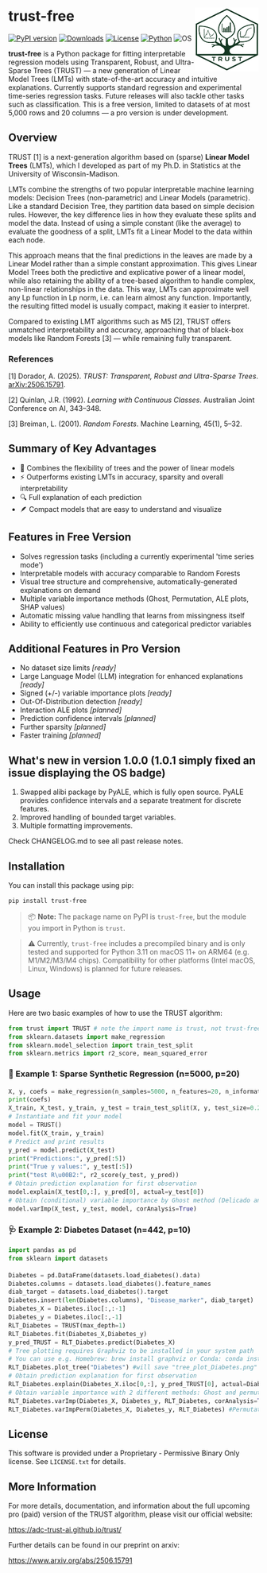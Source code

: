 # trust-free <a href="https://adc-trust-ai.github.io/trust"><img src="assets/TRUST_logo_500x500.png" align="right" height="128" alt="TRUST logo"/></a>

[![PyPI version](https://img.shields.io/pypi/v/trust-free.svg)](https://pypi.org/project/trust-free/)
[![Downloads](https://static.pepy.tech/badge/trust-free)](https://pepy.tech/project/trust-free)
[![License](https://img.shields.io/badge/license-Proprietary-lightgrey.svg)](LICENSE.txt)
[![Python](https://img.shields.io/pypi/pyversions/trust-free.svg)](https://pypi.org/project/trust-free/)
![OS](https://img.shields.io/badge/OS-macOS%20ARM64-blue)


**trust-free** is a Python package for fitting interpretable regression models using Transparent, Robust, and Ultra-Sparse Trees (TRUST) — a new generation of Linear Model Trees (LMTs) with state-of-the-art accuracy and intuitive explanations. Currently supports standard regression and experimental time-series regression tasks. Future releases will also tackle other tasks such as classification. This is a free version, limited to datasets of at most 5,000 rows and 20 columns — a pro version is under development. 

## Overview
TRUST [1] is a next-generation algorithm based on (sparse) **Linear Model Trees** (LMTs), which I developed as part of my Ph.D. in Statistics at the University of Wisconsin-Madison.

LMTs combine the strengths of two popular interpretable machine learning models: Decision Trees (non-parametric) and Linear Models (parametric). Like a standard Decision Tree, they partition data based on simple decision rules. However, the key difference lies in how they evaluate these splits and model the data. Instead of using a simple constant (like the average) to evaluate the goodness of a split, LMTs fit a Linear Model to the data within each node.

This approach means that the final predictions in the leaves are made by a Linear Model rather than a simple constant approximation. This gives Linear Model Trees both the predictive and explicative power of a linear model, while also retaining the ability of a tree-based algorithm to handle complex, non-linear relationships in the data. This way, LMTs can approximate well any Lp function in Lp norm, i.e. can learn almost any function. Importantly, the resulting fitted model is usually compact, making it easier to interpret.

Compared to existing LMT algorithms such as M5 [2], TRUST offers unmatched interpretability and accuracy, approaching that of black-box models like Random Forests [3] — while remaining fully transparent.

### References

[1] Dorador, A. (2025). *TRUST: Transparent, Robust and Ultra-Sparse Trees*. [arXiv:2506.15791](https://arxiv.org/abs/2506.15791).

[2] Quinlan, J.R. (1992). *Learning with Continuous Classes*. Australian Joint Conference on AI, 343–348.  

[3] Breiman, L. (2001). *Random Forests*. Machine Learning, 45(1), 5–32.


## Summary of Key Advantages

- 🧠 Combines the flexibility of trees and the power of linear models
- ⚡ Outperforms existing LMTs in accuracy, sparsity and overall interpretability
- 🔍 Full explanation of each prediction
- 🪶 Compact models that are easy to understand and visualize

## Features in Free Version

- Solves regression tasks (including a currently experimental 'time series mode')
- Interpretable models with accuracy comparable to Random Forests
- Visual tree structure and comprehensive, automatically-generated explanations on demand
- Multiple variable importance methods (Ghost, Permutation, ALE plots, SHAP values)
- Automatic missing value handling that learns from missingness itself
- Ability to efficiently use continuous and categorical predictor variables
  

## Additional Features in Pro Version

- No dataset size limits *[ready]*
- Large Language Model (LLM) integration for enhanced explanations *[ready]*
- Signed (+/-) variable importance plots *[ready]*
- Out-Of-Distribution detection *[ready]*
- Interaction ALE plots *[planned]*
- Prediction confidence intervals *[planned]*
- Further sparsity *[planned]*
- Faster training *[planned]*


## What's new in version 1.0.0 (1.0.1 simply fixed an issue displaying the OS badge)

1. Swapped alibi package by PyALE, which is fully open source. PyALE provides confidence intervals and a separate treatment for discrete features.
2. Improved handling of bounded target variables.
3. Multiple formatting improvements.

Check CHANGELOG.md to see all past release notes.

## Installation

You can install this package using pip:

```bash
pip install trust-free
```
> 📦 **Note:** The package name on PyPI is `trust-free`, but the module you import in Python is `trust`.

> ⚠️ Currently, `trust-free` includes a precompiled binary and is only tested and supported for Python 3.11 on macOS 11+ on ARM64 (e.g. M1/M2/M3/M4 chips). Compatibility for other platforms (Intel macOS, Linux, Windows) is planned for future releases.

## Usage

Here are two basic examples of how to use the TRUST algorithm:

```python
from trust import TRUST # note the import name is trust, not trust-free
from sklearn.datasets import make_regression
from sklearn.model_selection import train_test_split
from sklearn.metrics import r2_score, mean_squared_error
```

### 🧪 Example 1: Sparse Synthetic Regression (n=5000, p=20)
```python
X, y, coefs = make_regression(n_samples=5000, n_features=20, n_informative=10, coef=True, noise=0.1, random_state=123)
print(coefs)
X_train, X_test, y_train, y_test = train_test_split(X, y, test_size=0.2, random_state=123)
# Instantiate and fit your model
model = TRUST()
model.fit(X_train, y_train)
# Predict and print results
y_pred = model.predict(X_test)
print("Predictions:", y_pred[:5])
print("True y values:", y_test[:5])
print("test R\u00B2:", r2_score(y_test, y_pred))
# Obtain prediction explanation for first observation
model.explain(X_test[0,:], y_pred[0], actual=y_test[0]) 
# Obtain (conditional) variable importance by Ghost method (Delicado and Pena, 2023)
model.varImp(X_test, y_test, model, corAnalysis=True)
```

### 🩺 Example 2: Diabetes Dataset (n=442, p=10)
```python
import pandas as pd
from sklearn import datasets

Diabetes = pd.DataFrame(datasets.load_diabetes().data)
Diabetes.columns = datasets.load_diabetes().feature_names
diab_target = datasets.load_diabetes().target
Diabetes.insert(len(Diabetes.columns), "Disease_marker", diab_target)
Diabetes_X = Diabetes.iloc[:,:-1]
Diabetes_y = Diabetes.iloc[:,-1]
RLT_Diabetes = TRUST(max_depth=1)
RLT_Diabetes.fit(Diabetes_X,Diabetes_y)
y_pred_TRUST = RLT_Diabetes.predict(Diabetes_X)
# Tree plotting requires Graphviz to be installed in your system path
# You can use e.g. Homebrew: brew install graphviz or Conda: conda install -c conda-forge graphviz
RLT_Diabetes.plot_tree("Diabetes") #will save "tree_plot_Diabetes.png" in your working directory
# Obtain prediction explanation for first observation
RLT_Diabetes.explain(Diabetes_X.iloc[0,:], y_pred_TRUST[0], actual=Diabetes_y.to_list()[0])
# Obtain variable importance with 2 different methods: Ghost and permutation
RLT_Diabetes.varImp(Diabetes_X, Diabetes_y, RLT_Diabetes, corAnalysis=True) #Ghost method
RLT_Diabetes.varImpPerm(Diabetes_X, Diabetes_y, RLT_Diabetes) #Permutation method
```

## License

This software is provided under a Proprietary - Permissive Binary Only license. See `LICENSE.txt` for details.

## More Information

For more details, documentation, and information about the full upcoming pro (paid) version of the TRUST algorithm, please visit our official website:

https://adc-trust-ai.github.io/trust/

Further details can be found in our preprint on arxiv:

https://www.arxiv.org/abs/2506.15791
